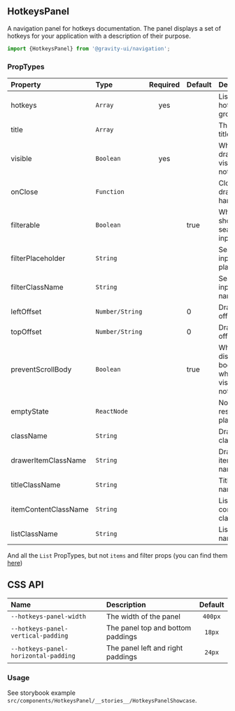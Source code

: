 <!--GITHUB_BLOCK-->

## HotkeysPanel

<!--/GITHUB_BLOCK-->

A navigation panel for hotkeys documentation.
The panel displays a set of hotkeys for your application with a description of their purpose.

```ts
import {HotkeysPanel} from '@gravity-ui/navigation';
```

### PropTypes

| Property             | Type            | Required | Default | Description                                     |
| :------------------- | :-------------- | :------: | :------ | :---------------------------------------------- |
| hotkeys              | `Array`         |   yes    |         | List of hotkey groups                           |
| title                | `Array`         |          |         | The panel title                                 |
| visible              | `Boolean`       |   yes    |         | Whether drawer visible or not                   |
| onClose              | `Function`      |          |         | Close drawer handler                            |
| filterable           | `Boolean`       |          | true    | Whether show search input or not                |
| filterPlaceholder    | `String`        |          |         | Search input placeholder                        |
| filterClassName      | `String`        |          |         | Search input class name                         |
| leftOffset           | `Number/String` |          | 0       | Drawer left offset                              |
| topOffset            | `Number/String` |          | 0       | Drawer top offset                               |
| preventScrollBody    | `Boolean`       |          | true    | Whether disable body scroll when visible or not |
| emptyState           | `ReactNode`     |          |         | No search results placeholder                   |
| className            | `String`        |          |         | Drawer class name                               |
| drawerItemClassName  | `String`        |          |         | Drawer item class name                          |
| titleClassName       | `String`        |          |         | Title class name                                |
| itemContentClassName | `String`        |          |         | List item content class name                    |
| listClassName        | `String`        |          |         | List class name                                 |

And all the `List` PropTypes, but not `items` and filter props (you can find them [here](https://github.com/gravity-ui/uikit/blob/main/src/components/List/README.md))

## CSS API

| Name                                 | Description                       | Default |
| :----------------------------------- | :-------------------------------- | :-----: |
| `--hotkeys-panel-width`              | The width of the panel            | `400px` |
| `--hotkeys-panel-vertical-padding`   | The panel top and bottom paddings | `18px`  |
| `--hotkeys-panel-horizontal-padding` | The panel left and right paddings | `24px`  |

### Usage

See storybook example `src/components/HotkeysPanel/__stories__/HotkeysPanelShowcase`.
